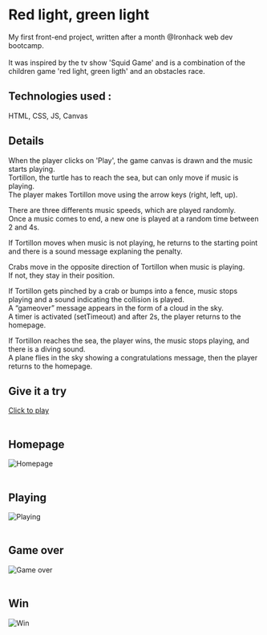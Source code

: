 # Red light, green light
My first front-end project, written after a month @Ironhack web dev bootcamp.
<br><br>
It was inspired by the tv show 'Squid Game' and is a combination of the children game 'red light, green ligth' and an obstacles race.

## <b>Technologies used :</b> 
HTML, CSS, JS, Canvas

## Details
When the player clicks on 'Play', the game canvas is drawn and the music starts playing.<br>
Tortillon, the turtle has to reach the sea, but can only move if music is playing.<br>
The player makes Tortillon move using the arrow keys (right, left, up).

There are three differents music speeds, which are played randomly.<br>
Once a music comes to end, a new one is played at a random time between 2 and 4s.

If Tortillon moves when music is not playing, he returns to the starting point and there is a sound message explaning the penalty.

Crabs move in the opposite direction of Tortillon when music is playing. <br>
If not, they stay in their position.

If Tortillon gets pinched by a crab or bumps into a fence, music stops playing and a sound indicating the collision is played.<br>
A “gameover” message appears in the form of a cloud in the sky.<br>
A timer is activated (setTimeout) and after 2s, the player returns to the homepage.

If Tortillon reaches the sea, the player wins, the music stops playing, and there is a diving sound.<br>
A plane flies in the sky showing a congratulations message, then the player returns to the homepage.

## Give it a try
<a href="https://cindyconfiant.github.io/RedLightGreenLight/">Click to play </a>
<br><br>

## Homepage
![Homepage](https://user-images.githubusercontent.com/87827626/159142884-42ec23fa-d1b2-40bc-9412-93e21bd04df7.png)
<br> <br>

## Playing
![Playing](https://user-images.githubusercontent.com/87827626/159142915-c24f4e0b-cfaa-4495-a98d-cbef7bb9658b.png)
<br> <br>

## Game over
![Game over](https://user-images.githubusercontent.com/87827626/159142963-a28015cd-7401-4d68-8b3a-118adc840965.png)
<br><br>

## Win
![Win](https://user-images.githubusercontent.com/87827626/159143018-ade60eb5-2de6-427b-9613-4da4df12710b.png)
